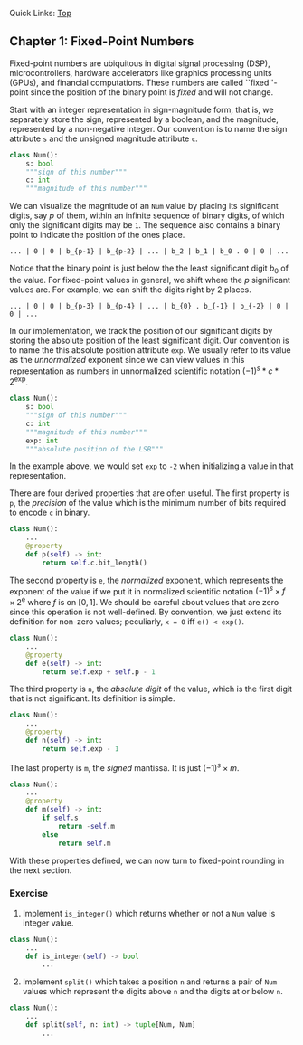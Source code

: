 Quick Links: [Top](../README.md)

## Chapter 1: Fixed-Point Numbers

Fixed-point numbers are ubiquitous
  in digital signal processing (DSP), microcontrollers,
  hardware accelerators like graphics processing units (GPUs),
  and financial computations.
These numbers are called ``fixed''-point
  since the position of the binary point
  is _fixed_ and will not change.

Start with an integer representation in
  sign-magnitude form, that is,
  we separately store the sign, represented by a boolean,
  and the magnitude, represented by a non-negative integer.
Our convention is to
  name the sign attribute `s` and
  the unsigned magnitude attribute `c`.
```python
class Num():
    s: bool
    """sign of this number"""
    c: int
    """magnitude of this number"""
```
We can visualize the magnitude of an `Num` value
  by placing its significant digits, say $p$ of them,
  within an infinite sequence of binary digits,
  of which only the significant digits may be `1`.
The sequence also contains
  a binary point to indicate the position
  of the ones place.
```
... | 0 | 0 | b_{p-1} | b_{p-2} | ... | b_2 | b_1 | b_0 . 0 | 0 | ... 
```
Notice that the binary point is just
  below the the least significant digit
  $b_0$ of the value.
For fixed-point values in general,
  we shift where the $p$ significant values are.
For example,
  we can shift the digits right by 2 places.
```
... | 0 | 0 | b_{p-3} | b_{p-4} | ... | b_{0} . b_{-1} | b_{-2} | 0 | 0 | ... 
```
In our implementation,
  we track the position of our significant digits
  by storing the absolute position of
  the least significant digit.
Our convention is to name the
  this absolute position attribute `exp`.
We usually refer to its value as
  the _unnormalized_ exponent since we can view
  values in this representation as numbers
  in unnormalized scientific notation
  $(-1)^s * c * 2^{\text{exp}}$.
```python
class Num():
    s: bool
    """sign of this number"""
    c: int
    """magnitude of this number"""
    exp: int
    """absolute position of the LSB"""
```
In the example above,
  we would set `exp` to `-2` when
  initializing a value in that representation.

There are four derived properties
  that are often useful.
The first property is `p`,
  the _precision_ of the value
  which is the minimum number of bits
  required to encode `c` in binary.
```python
class Num():
    ...
    @property
    def p(self) -> int:
        return self.c.bit_length()
```
The second property is `e`,
  the _normalized_ exponent,
  which represents the exponent of the value
  if we put it in normalized scientific notation
  $(-1)^s \times f \times 2^{\text{e}}$ where $f$ is on $[0, 1]$.
We should be careful about values that are zero
  since this operation is not well-defined.
By convention,
  we just extend its definition for non-zero values;
  peculiarly, `x = 0` iff `e() < exp()`.
```python
class Num():
    ...
    @property
    def e(self) -> int:
        return self.exp + self.p - 1
```
The third property is `n`,
  the _absolute digit_ of the value,
  which is the first digit that is not significant.
Its definition is simple.
```python
class Num():
    ...
    @property
    def n(self) -> int:
        return self.exp - 1
```
The last property is `m`, the _signed_ mantissa.
It is just $(-1)^s \times m$.
```python
class Num():
    ...
    @property
    def m(self) -> int:
        if self.s
            return -self.m
        else
            return self.m
```
With these properties defined,
  we can now turn to fixed-point rounding
  in the next section.


### Exercise

1. Implement `is_integer()` which returns whether
  or not a `Num` value is integer value.
```python
class Num():
    ...
    def is_integer(self) -> bool
        ...
```

2. Implement `split()` which takes a position `n`
  and returns a pair of `Num` values which
  represent the digits above `n` and the digits
  at or below `n`.
```python
class Num():
    ...
    def split(self, n: int) -> tuple[Num, Num]
        ...
```

